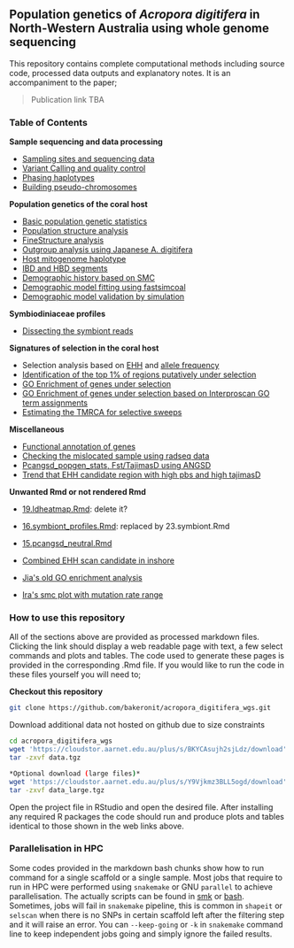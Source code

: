 ## Population genetics of *Acropora digitifera* in North-Western Australia using whole genome sequencing

This repository contains complete computational methods including source code, processed data outputs and explanatory notes.  It is an accompaniment to the paper;

> Publication link TBA


### Table of Contents

**Sample sequencing and data processing**
- [Sampling sites and sequencing data](01.sample_information.md)
- [Variant Calling and quality control](02.quality_control.md)
- [Phasing haplotypes](03.phasing.md)
- [Building pseudo-chromosomes](x30.ragtag_scaffolding.md)

**Population genetics of the coral host**
- [Basic population genetic statistics](04.popgen_stats.md)
- [Population structure analysis](05.population_structure.md)
- [FineStructure analysis](x20.finestructure.md)
- [Outgroup analysis using Japanese A. digitifera](x10.outgroup_analysis.md)
- [Host mitogenome haplotype](24.host_mitogenome.md)
- [IBD and HBD segments](06.ibd_hbd.md)
- [Demographic history based on SMC](07.demographic_history.md)
- [Demographic model fitting using fastsimcoal](22a.fastsimcoal_fitting.md)
- [Demographic model validation by simulation](22b.fastsimcoal_sim.md)

**Symbiodiniaceae profiles**
- [Dissecting the symbiont reads](23.symbionts.md)

**Signatures of selection in the coral host**
- Selection analysis based on [EHH](08.ehh_stats.md) and [allele frequency](12.pcangsd_selection.md)
- [Identification of the top 1% of regions putatively under selection](10.identify_selective_genomic_windows.md)
- [GO Enrichment of genes under selection](11.GO_enrichment.md)
- [GO Enrichment of genes under selection based on Interproscan GO term assignments](x40.GO_ipr_enrichment.md)
- [Estimating the TMRCA for selective sweeps](17.dating_the_selection.md)


**Miscellaneous**
- [Functional annotation of genes](09.annotate_genes.md)
- [Checking the mislocated sample using radseq data](18.radseq_check.md)
- [Pcangsd_popgen_stats, Fst/TajimasD using ANGSD](13.popgen_stats_angsd.md)
- [Trend that EHH candidate region with high pbs and high tajimasD](14.ehh_pbs_pcangsd.md)



**Unwanted Rmd or not rendered Rmd**
- [19.ldheatmap.Rmd](19.ldheatmap.Rmd): delete it?
- [16.symbiont_profiles.Rmd](16.symbiont_profiles.Rmd): replaced by 23.symbiont.Rmd
- [15.pcangsd_neutral.Rmd](15.pcangsd_neutral.Rmd)
- [Combined EHH scan candidate in inshore](20.inshore_candidate_genes.md)
- [Jia's old GO enrichment analysis](21.functional_enrichment.md)

- [Ira's smc plot with mutation rate range](x50.smc_files.md)


### How to use this repository
All of the sections above are provided as processed markdown files. Clicking the link should display a web readable page with text, a few select commands and plots and tables. The code used to generate these pages is provided in the corresponding .Rmd file. If you would like to run the code in these files yourself you will need to;

**Checkout this repository**

```bash
git clone https://github.com/bakeronit/acropora_digitifera_wgs.git
```

Download additional data not hosted on github due to size constraints

```bash
cd acropora_digitifera_wgs
wget 'https://cloudstor.aarnet.edu.au/plus/s/BKYCAsujh2sjLdz/download' -O data.tgz
tar -zxvf data.tgz 

*Optional download (large files)*
wget 'https://cloudstor.aarnet.edu.au/plus/s/Y9Vjkmz3BLL5ogd/download' -O data_large.tgz
tar -zxvf data_large.tgz 
```

Open the project file in RStudio and open the desired file. After installing any required R packages the code should run and produce plots and tables identical to those shown in the web links above.

### Parallelisation in HPC
Some codes provided in the markdown bash chunks show how to run command for a single scaffold or a single sample. Most jobs that require to run in HPC were performed using `snakemake` or GNU `parallel` to achieve parallelisation. The actually scripts can be found in [smk](scripts/smk) or [bash](scripts/bash). Sometimes, jobs will fail in `snakemake` pipeline, this is common in `shapeit` or `selscan` when there is no SNPs in certain scaffold left after the filtering step and it will raise an error. You can `--keep-going` or `-k` in `snakemake` command line to keep independent jobs going and simply ignore the failed results.
